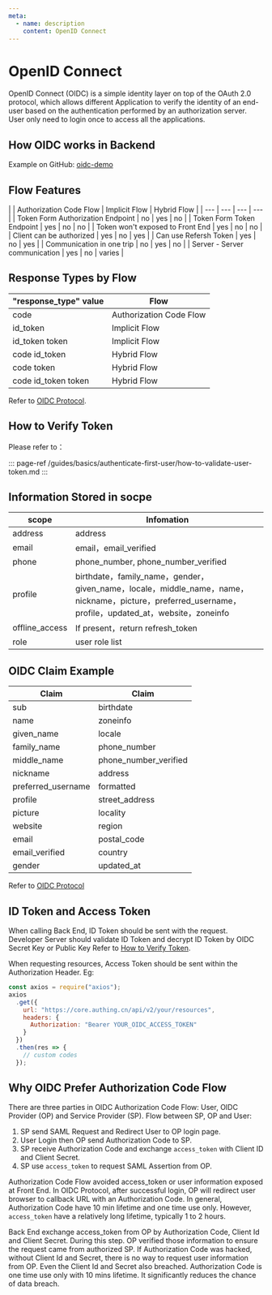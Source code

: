 ```yaml
---
meta:
  - name: description
    content: OpenID Connect
---
```


# OpenID Connect

<LastUpdated/>

OpenID Connect (OIDC) is a simple identity layer on top of the OAuth 2.0 protocol, which allows different Application to verify the identity of an end-user based on the authentication performed by an authorization server. User only need to login once to access all the applications.

## How OIDC works in Backend

Example on GitHub: [oidc-demo](https://github.com/Authing/oidc-demo)

## Flow Features

|
| Authorization Code Flow | Implicit Flow | Hybrid Flow |
| --- | --- | --- | --- |
| Token Form Authorization Endpoint | no | yes | no |
| Token Form Token Endpoint | yes | no | no |
| Token won&#39;t exposed to Front End | yes | no | no |
| Client can be authorized | yes | no | yes |
| Can use Refersh Token | yes | no | yes |
| Communication in one trip | no | yes | no |
| Server - Server communication | yes | no | varies |

## Response Types by Flow

| &quot;response_type&quot; value | Flow                    |
| ------------------------------- | ----------------------- |
| code                            | Authorization Code Flow |
| id_token                        | Implicit Flow           |
| id_token token                  | Implicit Flow           |
| code id_token                   | Hybrid Flow             |
| code token                      | Hybrid Flow             |
| code id_token token             | Hybrid Flow             |

Refer to [OIDC Protocol](https://openid.net/specs/openid-connect-core-1_0.html#Authentication).

## How to Verify Token

Please refer to：

::: page-ref /guides/basics/authenticate-first-user/how-to-validate-user-token.md
:::

## Information Stored in socpe

| scope          | Infomation                                                                                                                                           |
| -------------- | ---------------------------------------------------------------------------------------------------------------------------------------------------- |
| address        | address                                                                                                                                              |
| email          | email，email_verified                                                                                                                                |
| phone          | phone_number, phone_number_verified                                                                                                                  |
| profile        | birthdate，family_name，gender，given_name，locale，middle_name，name，nickname，picture，preferred_username，profile，updated_at，website，zoneinfo |
| offline_access | If present，return refresh_token                                                                                                                     |
| role           | user role list                                                                                                                                       |

## OIDC Claim Example

| Claim              | Claim                 |
| ------------------ | --------------------- |
| sub                | birthdate             |
| name               | zoneinfo              |
| given_name         | locale                |
| family_name        | phone_number          |
| middle_name        | phone_number_verified |
| nickname           | address               |
| preferred_username | formatted             |
| profile            | street_address        |
| picture            | locality              |
| website            | region                |
| email              | postal_code           |
| email_verified     | country               |
| gender             | updated_at            |

Refer to [OIDC Protocol](https://openid.net/specs/openid-connect-core-1_0.html#StandardClaims)

## ID Token and Access Token

When calling Back End, ID Token should be sent with the request. Developer Server should validate ID Token and decrypt ID Token by OIDC Secret Key or Public Key
Refer to [How to Verify Token](/en/guides/faqs/how-to-validate-user-token.md#use-the-application-key-to-verify-the-token-signed-by-the-hs256-algorithm).

When requesting resources, Access Token should be sent within the Authorization Header. Eg:

```js
const axios = require("axios");
axios
  .get({
    url: "https://core.authing.cn/api/v2/your/resources",
    headers: {
      Authorization: "Bearer YOUR_OIDC_ACCESS_TOKEN"
    }
  })
  .then(res => {
    // custom codes
  });
```

## Why OIDC Prefer Authorization Code Flow

There are three parties in OIDC Authorization Code Flow: User, OIDC Provider (OP) and Service Provider (SP).
Flow between SP, OP and User:

1. SP send SAML Request and Redirect User to OP login page.
2. User Login then OP send Authorization Code to SP.
3. SP receive Authorization Code and exchange `access_token` with Client ID and Client Secret.
4. SP use `access_token` to request SAML Assertion from OP.

Authorization Code Flow avoided access_token or user information exposed at Front End. In OIDC Protocol, after successful login, OP will redirect user browser to callback URL with an Authorization Code. In general, Authorization Code have 10 min lifetime and one time use only. However, `access_token` have a relatively long lifetime, typically 1 to 2 hours.

Back End exchange access_token from OP by Authorization Code, Client Id and Client Secret. During this step. OP verified those information to ensure the request came from authorized SP. If Authorization Code was hacked, without Client Id and Secret, there is no way to request user information from OP. Even the Client Id and Secret also breached. Authorization Code is one time use only with 10 mins lifetime. It significantly reduces the chance of data breach.
